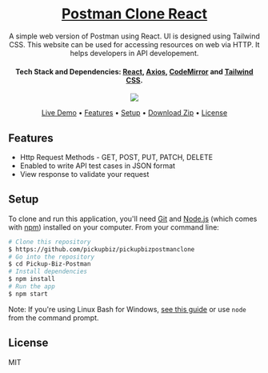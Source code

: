 <h1 align="center">
  <a href="https://github.com/pickupbiz/pickupbizpostmanclone/">
     Postman Clone React
  </a>
</h1>
<p align="center">
A simple web version of Postman using React. UI is designed using Tailwind CSS. This website can be used for accessing resources on web via HTTP. It helps developers in API developement. 
</p>

<h4 align="center">
  Tech Stack and Dependencies: 
  <a href="http://reactjs.org" target="_blank">React</a>,
  <a href="https://axios-http.com" target="_blank">Axios</a>, 
  <a href="https://codemirror.net/" target="_blank">CodeMirror</a> and 
  <a href="https://tailwindcss.com" target="_blank">Tailwind CSS</a>.
</h4>

<div align="center">
	<img src="https://i.ibb.co/Pj6f0RN/Screenshot-12.png" />
</div>

<p align="center">
  <a href="https://github.com/pickupbiz/pickupbizpostmanclone/">Live Demo</a> •
  <a href="#features">Features</a> •
  <a href="#setup">Setup</a> •
  <a href="https://github.com/pickupbiz/pickupbizpostmanclone/archive/refs/heads/master.zip">Download Zip</a> •
  <a href="#license">License</a>
</p>

## Features

- Http Request Methods - GET, POST, PUT, PATCH, DELETE
- Enabled to write API test cases in JSON format
- View response to validate your request

## Setup

To clone and run this application, you'll need [Git](https://git-scm.com) and [Node.js](https://nodejs.org/en/download/) (which comes with [npm](http://npmjs.com)) installed on your computer. From your command line:

```bash
# Clone this repository
$ https://github.com/pickupbiz/pickupbizpostmanclone
# Go into the repository
$ cd Pickup-Biz-Postman
# Install dependencies
$ npm install
# Run the app
$ npm start
```

Note: If you're using Linux Bash for Windows, [see this guide](https://www.howtogeek.com/261575/how-to-run-graphical-linux-desktop-applications-from-windows-10s-bash-shell/) or use `node` from the command prompt.

## License

MIT
